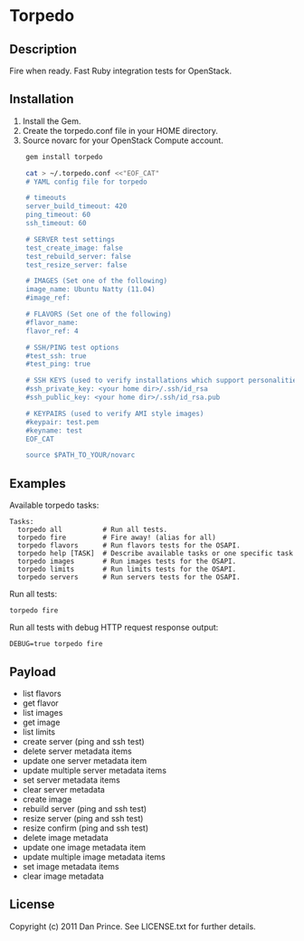 Torpedo
=======

Description
-----------

Fire when ready. Fast Ruby integration tests for OpenStack.

Installation
------------

1. Install the Gem.
2. Create the torpedo.conf file in your HOME directory.
3. Source novarc for your OpenStack Compute account.

```bash
	gem install torpedo

    cat > ~/.torpedo.conf <<"EOF_CAT"
	# YAML config file for torpedo

	# timeouts
	server_build_timeout: 420
	ping_timeout: 60
	ssh_timeout: 60

	# SERVER test settings
	test_create_image: false
	test_rebuild_server: false
	test_resize_server: false

	# IMAGES (Set one of the following)
	image_name: Ubuntu Natty (11.04)
	#image_ref:

	# FLAVORS (Set one of the following)
	#flavor_name: 
	flavor_ref: 4

	# SSH/PING test options
	#test_ssh: true
	#test_ping: true

	# SSH KEYS (used to verify installations which support personalities)
	#ssh_private_key: <your home dir>/.ssh/id_rsa
	#ssh_public_key: <your home dir>/.ssh/id_rsa.pub

	# KEYPAIRS (used to verify AMI style images)
	#keypair: test.pem
	#keyname: test
	EOF_CAT

	source $PATH_TO_YOUR/novarc
```

Examples
--------

Available torpedo tasks:

	Tasks:
	  torpedo all          # Run all tests.
	  torpedo fire         # Fire away! (alias for all)
	  torpedo flavors      # Run flavors tests for the OSAPI.
	  torpedo help [TASK]  # Describe available tasks or one specific task
	  torpedo images       # Run images tests for the OSAPI.
	  torpedo limits       # Run limits tests for the OSAPI.
	  torpedo servers      # Run servers tests for the OSAPI.

Run all tests:

	torpedo fire

Run all tests with debug HTTP request response output:

	DEBUG=true torpedo fire

Payload
--------

* list flavors
* get flavor
* list images
* get image
* list limits
* create server (ping and ssh test)
* delete server metadata items
* update one server metadata item
* update multiple server metadata items
* set server metadata items
* clear server metadata
* create image
* rebuild server (ping and ssh test)
* resize server (ping and ssh test)
* resize confirm (ping and ssh test)
* delete image metadata
* update one image metadata item
* update multiple image metadata items
* set image metadata items
* clear image metadata

License
-------
Copyright (c) 2011 Dan Prince. See LICENSE.txt for further details.
